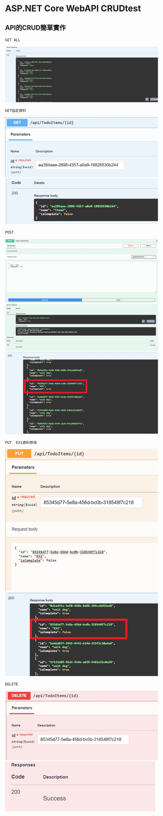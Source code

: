 # ASP.NET Core WebAPI CRUDtest

## API的CRUD簡單實作

`GET ALL`

![image](https://github.com/Gamespr/CRUD/blob/main/img/Getall.JPG)

`GET指定資料`

![image](https://github.com/Gamespr/CRUD/blob/main/img/GetID1.JPG)
![image](https://github.com/Gamespr/CRUD/blob/main/img/GetID2.JPG)

`POST`

![image](https://github.com/Gamespr/CRUD/blob/main/img/POST1.JPG)
![image](https://github.com/Gamespr/CRUD/blob/main/img/POST2.JPG)
![image](https://github.com/Gamespr/CRUD/blob/main/img/POST3.jpg)

`PUT  EX1資料修改`

![image](https://github.com/Gamespr/CRUD/blob/main/img/PUT1.JPG)
![image](https://github.com/Gamespr/CRUD/blob/main/img/PUT2.jpg)

`DELETE`

![image](https://github.com/Gamespr/CRUD/blob/main/img/Delete1.JPG)
![image](https://github.com/Gamespr/CRUD/blob/main/img/Delete2.JPG)
